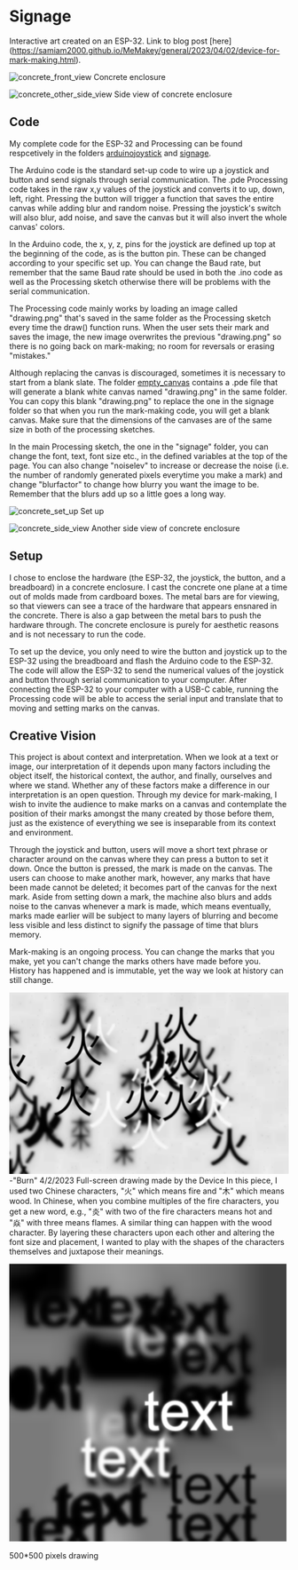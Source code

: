 # Signage
Interactive art created on an ESP-32. Link to blog post [here] (https://samiam2000.github.io/MeMakey/general/2023/04/02/device-for-mark-making.html).

![concrete_front_view](/Module_2/Pictures/concrete_front_view.JPG)
Concrete enclosure

![concrete_other_side_view](/Module_2/Pictures/concrete_other_side_view.JPG)
Side view of concrete enclosure

## Code
My complete code for the ESP-32 and Processing can be found respcetively in the folders [arduinojoystick](https://github.com/SamIAm2000/CS-3930-Creative-Embedded-Systems/tree/main/Module_2/Pictures/arduinojoystick) and [signage](https://github.com/SamIAm2000/CS-3930-Creative-Embedded-Systems/tree/main/Module_2/Pictures/signage).

The Arduino code is the standard set-up code to wire up a joystick and button and send signals through serial communication. The .pde Processing code takes in the raw x,y values of the joystick and converts it to up, down, left, right. Pressing the button will trigger a function that saves the entire canvas while adding blur and random noise. Pressing the joystick's switch will also blur, add noise, and save the canvas but it will also invert the whole canvas' colors.

In the Arduino code, the x, y, z, pins for the joystick are defined up top at the beginning of the code, as is the button pin. These can be changed according to your specific set up. You can change the Baud rate, but remember that the same Baud rate should be used in both the .ino code as well as the Processing sketch otherwise there will be problems with the serial communication.

The Processing code mainly works by loading an image called "drawing.png" that's saved in the same folder as the Processing sketch every time the draw() function runs. When the user sets their mark and saves the image, the new image overwrites the previous "drawing.png" so there is no going back on mark-making; no room for reversals or erasing "mistakes."

Although replacing the canvas is discouraged, sometimes it is necessary to start from a blank slate. The folder [empty_canvas]() contains a .pde file that will generate a blank white canvas named "drawing.png" in the same folder. You can copy this blank "drawing.png" to replace the one in the signage folder so that when you run the mark-making code, you will get a blank canvas. Make sure that the dimensions of the canvases are of the same size in both of the processing sketches. 

In the main Processing sketch, the one in the "signage" folder, you can change the font, text, font size etc., in the defined variables at the top of the page. You can also change "noiselev" to increase or decrease the noise (i.e. the number of randomly generated pixels everytime you make a mark) and change "blurfactor" to change how blurry you want the image to be. Remember that the blurs add up so a little goes a long way.

![concrete_set_up](/Module_2/Pictures/concrete_set_up.png)
Set up

![concrete_side_view](/Module_2/Pictures/concrete_side_view.JPG)
Another side view of concrete enclosure

## Setup
I chose to enclose the hardware (the ESP-32, the joystick, the button, and a breadboard) in a concrete enclosure. I cast the concrete one plane at a time out of molds made from cardboard boxes. The metal bars are for viewing, so that viewers can see a trace of the hardware that appears ensnared in the concrete. There is also a gap between the metal bars to push the hardware through. The concrete enclosure is purely for aesthetic reasons and is not necessary to run the code.

To set up the device, you only need to wire the button and joystick up to the ESP-32 using the breadboard and flash the Arduino code to the ESP-32. The code will allow the ESP-32 to send the numerical values of the joystick and button through serial communication to your computer. After connecting the ESP-32 to your computer with a USB-C cable, running the Processing code will be able to access the serial input and translate that to moving and setting marks on the canvas.

## Creative Vision
This project is about context and interpretation. When we look at a text or image, our interpretation of it depends upon many factors including the object itself, the historical context, the author, and finally, ourselves and where we stand. Whether any of these factors make a difference in our interpretation is an open question. Through my device for mark-making, I wish to invite the audience to make marks on a canvas and contemplate the position of their marks amongst the many created by those before them, just as the existence of everything we see is inseparable from its context and environment.

Through the joystick and button, users will move a short text phrase or character around on the canvas where they can press a button to set it down. Once the button is pressed, the mark is made on the canvas. The users can choose to make another mark, however, any marks that have been made cannot be deleted; it becomes part of the canvas for the next mark. Aside from setting down a mark, the machine also blurs and adds noise to the canvas whenever a mark is made, which means eventually, marks made earlier will be subject to many layers of blurring and become less visible and less distinct to signify the passage of time that blurs memory. 

Mark-making is an ongoing process. You can change the marks that you make, yet you can't change the marks others have made before you. History has happened and is immutable, yet the way we look at history can still change. 

![drawing1](/Module_2/Pictures/drawing1.png)
-"Burn" 4/2/2023
Full-screen drawing made by the Device
In this piece, I used two Chinese characters, "火" which means fire and "木" which means wood. In Chinese, when you combine multiples of the fire characters, you get a new word, e.g., "炎" with two of the fire characters means hot and "焱" with three means flames. A similar thing can happen with the wood character. By layering these characters upon each other and altering the font size and placement, I wanted to play with the shapes of the characters themselves and juxtapose their meanings. 

![drawing3](/Module_2/Pictures/drawing3.png)

500*500 pixels drawing

